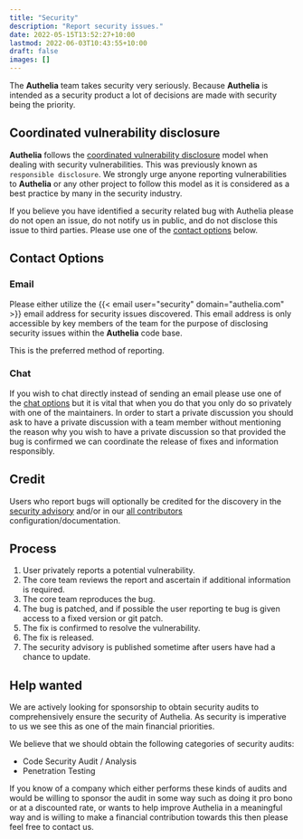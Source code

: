 ```yaml
---
title: "Security"
description: "Report security issues."
date: 2022-05-15T13:52:27+10:00
lastmod: 2022-06-03T10:43:55+10:00
draft: false
images: []
---
```


The **Authelia** team takes security very seriously. Because **Authelia** is intended as a security product a lot of
decisions are made with security being the priority.

## Coordinated vulnerability disclosure

**Authelia** follows the
[coordinated vulnerability disclosure](https://en.wikipedia.org/wiki/Coordinated_vulnerability_disclosure) model when
dealing with security vulnerabilities. This was previously known as `responsible disclosure`. We strongly urge anyone
reporting vulnerabilities to **Authelia** or any other project to follow this model as it is considered as a best
practice by many in the security industry.

If you believe you have identified a security related bug with Authelia please do not open an issue, do not notify us in
public, and do not disclose this issue to third parties. Please use one of the [contact options](#contact-options)
below.

## Contact Options

### Email

Please either utilize the {{< email user="security" domain="authelia.com" >}} email address for security issues
discovered. This email address is only accessible by key members of the team for the purpose of disclosing security
issues within the **Authelia** code base.

This is the preferred method of reporting.

### Chat

If you wish to chat directly instead of sending an email please use one of the [chat options](contact.md#chat) but it
is vital that when you do that you only do so privately with one of the maintainers. In order to start a private
discussion you should ask to have a private discussion with a team member without mentioning the reason why you wish to
have a private discussion so that provided the bug is confirmed we can coordinate the release of fixes and information
responsibly.

## Credit

Users who report bugs will optionally be credited for the discovery in the
[security advisory](https://github.com/authelia/authelia/security/advisories) and/or in our
[all contributors](https://github.com/authelia/authelia/blob/master/README.md#contribute) configuration/documentation.

## Process

1. User privately reports a potential vulnerability.
2. The core team reviews the report and ascertain if additional information is required.
3. The core team reproduces the bug.
4. The bug is patched, and if possible the user reporting te bug is given access to a fixed version or git patch.
5. The fix is confirmed to resolve the vulnerability.
6. The fix is released.
7. The security advisory is published sometime after users have had a chance to update.

## Help wanted

We are actively looking for sponsorship to obtain security audits to comprehensively ensure the security of Authelia.
As security is imperative to us we see this as one of the main financial priorities.

We believe that we should obtain the following categories of security audits:
- Code Security Audit / Analysis
- Penetration Testing

If you know of a company which either performs these kinds of audits and would be willing to sponsor the audit in some
way such as doing it pro bono or at a discounted rate, or wants to help improve Authelia in a meaningful way and is
willing to make a financial contribution towards this then please feel free to contact us.
